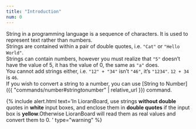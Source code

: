 ```yaml
---
title: "Introduction"
num: 0
---
```


String in a programming language is a sequence of characters. It is used to represent text rather than numbers.\
Strings are contained within a pair of double quotes, i.e. `"Cat"` or `"Hello World"`.\
Strings can contain numbers, however you must realize that `"5"` doesn’t have the value of 5, it has the value of 0, the same as `"a"` does.\
You cannot add strings either, i.e. `"12" + "34"` isn’t `"46"`, it’s `"1234"`. `12 + 34` is `46`.\
If you wish to convert a string to a number, you can use [String to Number]({{ "commands/number#stringtonumber" | relative_url }}) command.

{% include alert.html text='In LioranBoard, use strings <b>without double</b> quotes in  <b>white</b> input boxes, and enclose them in  <b>double quotes</b> if the input box is  <b>yellow</b>.Otherwise LioranBoard will read them as real values and convert them to 0. ' type="warning" %} 











